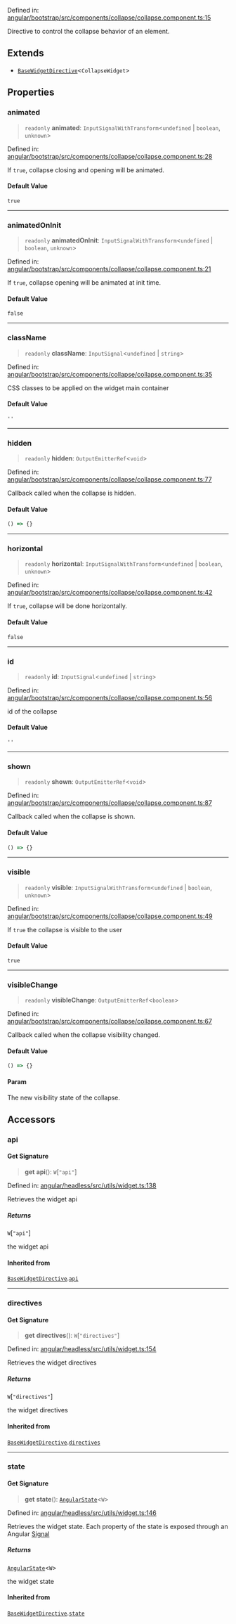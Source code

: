 Defined in: [angular/bootstrap/src/components/collapse/collapse.component.ts:15](https://github.com/AmadeusITGroup/AgnosUI/blob/83e3261263eba9de0a6240a335ef10a08864f4e6/angular/bootstrap/src/components/collapse/collapse.component.ts#L15)

Directive to control the collapse behavior of an element.

## Extends

- [`BaseWidgetDirective`](BaseWidgetDirective.md)\<`CollapseWidget`\>

## Properties

### animated

> `readonly` **animated**: `InputSignalWithTransform`\<`undefined` \| `boolean`, `unknown`\>

Defined in: [angular/bootstrap/src/components/collapse/collapse.component.ts:28](https://github.com/AmadeusITGroup/AgnosUI/blob/83e3261263eba9de0a6240a335ef10a08864f4e6/angular/bootstrap/src/components/collapse/collapse.component.ts#L28)

If `true`, collapse closing and opening will be animated.

#### Default Value

`true`

***

### animatedOnInit

> `readonly` **animatedOnInit**: `InputSignalWithTransform`\<`undefined` \| `boolean`, `unknown`\>

Defined in: [angular/bootstrap/src/components/collapse/collapse.component.ts:21](https://github.com/AmadeusITGroup/AgnosUI/blob/83e3261263eba9de0a6240a335ef10a08864f4e6/angular/bootstrap/src/components/collapse/collapse.component.ts#L21)

If `true`, collapse opening will be animated at init time.

#### Default Value

`false`

***

### className

> `readonly` **className**: `InputSignal`\<`undefined` \| `string`\>

Defined in: [angular/bootstrap/src/components/collapse/collapse.component.ts:35](https://github.com/AmadeusITGroup/AgnosUI/blob/83e3261263eba9de0a6240a335ef10a08864f4e6/angular/bootstrap/src/components/collapse/collapse.component.ts#L35)

CSS classes to be applied on the widget main container

#### Default Value

`''`

***

### hidden

> `readonly` **hidden**: `OutputEmitterRef`\<`void`\>

Defined in: [angular/bootstrap/src/components/collapse/collapse.component.ts:77](https://github.com/AmadeusITGroup/AgnosUI/blob/83e3261263eba9de0a6240a335ef10a08864f4e6/angular/bootstrap/src/components/collapse/collapse.component.ts#L77)

Callback called when the collapse is hidden.

#### Default Value

```ts
() => {}
```

***

### horizontal

> `readonly` **horizontal**: `InputSignalWithTransform`\<`undefined` \| `boolean`, `unknown`\>

Defined in: [angular/bootstrap/src/components/collapse/collapse.component.ts:42](https://github.com/AmadeusITGroup/AgnosUI/blob/83e3261263eba9de0a6240a335ef10a08864f4e6/angular/bootstrap/src/components/collapse/collapse.component.ts#L42)

If `true`, collapse will be done horizontally.

#### Default Value

`false`

***

### id

> `readonly` **id**: `InputSignal`\<`undefined` \| `string`\>

Defined in: [angular/bootstrap/src/components/collapse/collapse.component.ts:56](https://github.com/AmadeusITGroup/AgnosUI/blob/83e3261263eba9de0a6240a335ef10a08864f4e6/angular/bootstrap/src/components/collapse/collapse.component.ts#L56)

id of the collapse

#### Default Value

`''`

***

### shown

> `readonly` **shown**: `OutputEmitterRef`\<`void`\>

Defined in: [angular/bootstrap/src/components/collapse/collapse.component.ts:87](https://github.com/AmadeusITGroup/AgnosUI/blob/83e3261263eba9de0a6240a335ef10a08864f4e6/angular/bootstrap/src/components/collapse/collapse.component.ts#L87)

Callback called when the collapse is shown.

#### Default Value

```ts
() => {}
```

***

### visible

> `readonly` **visible**: `InputSignalWithTransform`\<`undefined` \| `boolean`, `unknown`\>

Defined in: [angular/bootstrap/src/components/collapse/collapse.component.ts:49](https://github.com/AmadeusITGroup/AgnosUI/blob/83e3261263eba9de0a6240a335ef10a08864f4e6/angular/bootstrap/src/components/collapse/collapse.component.ts#L49)

If `true` the collapse is visible to the user

#### Default Value

`true`

***

### visibleChange

> `readonly` **visibleChange**: `OutputEmitterRef`\<`boolean`\>

Defined in: [angular/bootstrap/src/components/collapse/collapse.component.ts:67](https://github.com/AmadeusITGroup/AgnosUI/blob/83e3261263eba9de0a6240a335ef10a08864f4e6/angular/bootstrap/src/components/collapse/collapse.component.ts#L67)

Callback called when the collapse visibility changed.

#### Default Value

```ts
() => {}
```

#### Param

The new visibility state of the collapse.

## Accessors

### api

#### Get Signature

> **get** **api**(): `W`\[`"api"`\]

Defined in: [angular/headless/src/utils/widget.ts:138](https://github.com/AmadeusITGroup/AgnosUI/blob/83e3261263eba9de0a6240a335ef10a08864f4e6/angular/headless/src/utils/widget.ts#L138)

Retrieves the widget api

##### Returns

`W`\[`"api"`\]

the widget api

#### Inherited from

[`BaseWidgetDirective`](BaseWidgetDirective.md).[`api`](BaseWidgetDirective.md#api)

***

### directives

#### Get Signature

> **get** **directives**(): `W`\[`"directives"`\]

Defined in: [angular/headless/src/utils/widget.ts:154](https://github.com/AmadeusITGroup/AgnosUI/blob/83e3261263eba9de0a6240a335ef10a08864f4e6/angular/headless/src/utils/widget.ts#L154)

Retrieves the widget directives

##### Returns

`W`\[`"directives"`\]

the widget directives

#### Inherited from

[`BaseWidgetDirective`](BaseWidgetDirective.md).[`directives`](BaseWidgetDirective.md#directives)

***

### state

#### Get Signature

> **get** **state**(): [`AngularState`](../type-aliases/AngularState.md)\<`W`\>

Defined in: [angular/headless/src/utils/widget.ts:146](https://github.com/AmadeusITGroup/AgnosUI/blob/83e3261263eba9de0a6240a335ef10a08864f4e6/angular/headless/src/utils/widget.ts#L146)

Retrieves the widget state. Each property of the state is exposed through an Angular [Signal](https://angular.dev/api/core/Signal)

##### Returns

[`AngularState`](../type-aliases/AngularState.md)\<`W`\>

the widget state

#### Inherited from

[`BaseWidgetDirective`](BaseWidgetDirective.md).[`state`](BaseWidgetDirective.md#state)
